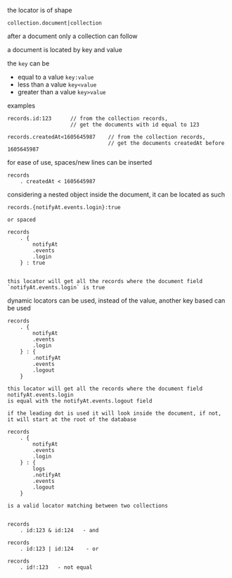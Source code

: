 the locator is of shape

    collection.document|collection

after a document only a collection can follow


a document is located by key and value

the `key` can be

+ equal to a value `key:value`
+ less than a value `key<value`
+ greater than a value `key>value`


examples

    records.id:123      // from the collection records,
                        // get the documents with id equal to 123

    records.createdAt<1605645987    // from the collection records,
                                    // get the documents createdAt before 1605645987

for ease of use, spaces/new lines can be inserted

    records
        . createdAt < 1605645987


considering a nested object inside the document, it can be located as such

    records.{notifyAt.events.login}:true

    or spaced

    records
        . {
            notifyAt
            .events
            .login
        } : true


    this locator will get all the records where the document field `notifyAt.events.login` is true



dynamic locators can be used, instead of the value, another key based can be used


    records
        . {
            notifyAt
            .events
            .login
        } : {
            .notifyAt
            .events
            .logout
        }

    this locator will get all the records where the document field notifyAt.events.login
    is equal with the notifyAt.events.logout field

    if the leading dot is used it will look inside the document, if not, it will start at the root of the database

    records
        . {
            notifyAt
            .events
            .login
        } : {
            logs
            .notifyAt
            .events
            .logout
        }

    is a valid locator matching between two collections


    records
        . id:123 & id:124   - and

    records
        . id:123 | id:124    - or

    records
        . id!:123   - not equal

